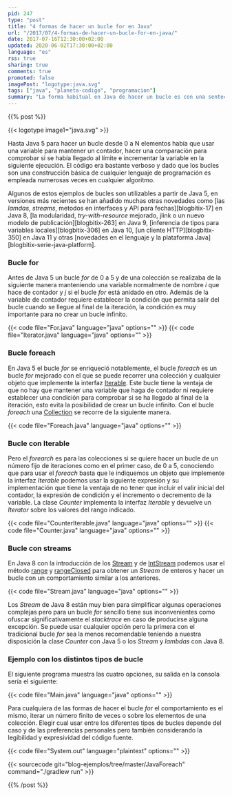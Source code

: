 ```yaml
---
pid: 247
type: "post"
title: "4 formas de hacer un bucle for en Java"
url: "/2017/07/4-formas-de-hacer-un-bucle-for-en-java/"
date: 2017-07-16T12:30:00+02:00
updated: 2020-06-02T17:30:00+02:00
language: "es"
rss: true
sharing: true
comments: true
promoted: false
imagePost: "logotype:java.svg"
tags: ["java", "planeta-codigo", "programacion"]
summary: "La forma habitual en Java de hacer un bucle es con una sentecia _for_ o _while_ pero con el añadido de los iteradores en Java 5 no hace falta tener una variable para conservar el índice del bucle. Ya en Java 8 se han añadido los _streams_ que ofrecen otras nuevas formas de iterar sobre los elementos de una colección en este último caso con técnicas propias de lenguajes funcionales."
---
```


{{% post %}}

{{< logotype image1="java.svg" >}}

Hasta Java 5 para hacer un bucle desde 0 a N elementos había que usar una variable para mantener un contador, hacer una comparación para comprobar si se había llegado al límite e incrementar la variable en la siguiente ejecución. El código era bastante verboso y dado que los bucles son una construcción básica de cualquier lenguaje de programación es empleada numerosas veces en cualquier algoritmo.

Algunos de estos ejemplos de bucles son utilizables a partir de Java 5, en versiones más recientes se han añadido muchas otras novedades como [las _lamdas_, _streams_, metodos en interfaces y API para fechas][blogbitix-17] en Java 8, [la modularidad, _try-with-resource_ mejorado, jlink o un nuevo modelo de publicación][blogbitix-263]  en Java 9, [inferencia de tipos para variables locales][blogbitix-306] en Java 10, [un cliente HTTP][blogbitix-350] en Java 11 y otras [novedades en el lenguaje y la plataforma Java][blogbitix-serie-java-platform].

### Bucle for

Antes de Java 5 un bucle _for_ de 0 a 5 y de una colección se realizaba de la siguiente manera manteniendo una variable normalmente de nombre _i_ que hace de contador y _j_ si el bucle _for_ está anidado en otro. Además de la variable de contador requiere establecer la condición que permita salir del bucle cuando se llegue al final de la iteración, la condición es muy importante para no crear un bucle infinito.

{{< code file="For.java" language="java" options="" >}}
{{< code file="Iterator.java" language="java" options="" >}}

### Bucle foreach

En Java 5 el bucle _for_ se enriqueció notablemente, el bucle _foreach_ es un bucle _for_ mejorado con el que se puede recorrer una colección y cualquier objeto que implemente la interfaz [Iterable](javadoc8:java/lang/Iterable.html). Este bucle tiene la ventaja de que no hay que mantener una variable que haga de contador ni requiere establecer una condición para comprobar si se ha llegado al final de la iteración, esto evita la posibilidad de crear un bucle infinito. Con el bucle _foreach_ una [Collection](javadoc8:java/util/Collection.html) se recorre de la siguiente manera.

{{< code file="Foreach.java" language="java" options="" >}}

### Bucle con Iterable

Pero el _forearch_ es para las colecciones si se quiere hacer un bucle de un número fijo de iteraciones como en el primer caso, de 0 a 5, conociendo que para usar el _foreach_ basta que le indiquemos un objeto que implemente la interfaz _Iterable_ podemos usar la siguiente expresión y su implementación que tiene la ventaja de no tener que incluir el valir inicial del contador, la expresión de condición y el incremento o decremento de la variable. La clase _Counter_ implementa la interfaz _Iterable_ y devuelve un _Iterator_ sobre los valores del rango indicado.

{{< code file="CounterIterable.java" language="java" options="" >}}
{{< code file="Counter.java" language="java" options="" >}}

### Bucle con streams

En Java 8 con la introducción de los [Stream](javadoc8:java/util/stream/Stream.html) y de [IntStream](javadoc8:java/util/stream/IntStream.html) podemos usar el método [range](javadoc8:java/util/stream/IntStream.html#range-int-int-) y [rangeClosed](javadoc8:java/util/stream/IntStream.html#rangeClosed-int-int-) para obtener un _Stream_ de enteros y hacer un bucle con un comportamiento similar a los anteriores.

{{< code file="Stream.java" language="java" options="" >}}

Los _Stream_ de Java 8 están muy bien para simplificar algunas operaciones complejas pero para un bucle _for_ sencillo tiene sus inconvenientes como ofuscar significativamente el _stacktrace_ en caso de producirse alguna excepción. Se puede usar cualquier opción pero la primera con el tradicional bucle _for_ sea la menos recomendable teniendo a nuestra disposición la clase _Counter_ con Java 5 o los _Stream_ y _lambdas_ con Java 8.

### Ejemplo con los distintos tipos de bucle

El siguiente programa muestra las cuatro opciones, su salida en la consola sería el siguiente:

{{< code file="Main.java" language="java" options="" >}}

Para cualquiera de las formas de hacer el bucle _for_ el comportamiento es el mismo, iterar un número finito de veces o sobre los elementos de una colección. Elegir cual usar entre los diferentes tipos de bucles depende del caso y de las preferencias personales pero también considerando la legibilidad y expresividad del código fuente.

{{< code file="System.out" language="plaintext" options="" >}}

{{< sourcecode git="blog-ejemplos/tree/master/JavaForeach" command="./gradlew run" >}}

{{% /post %}}
